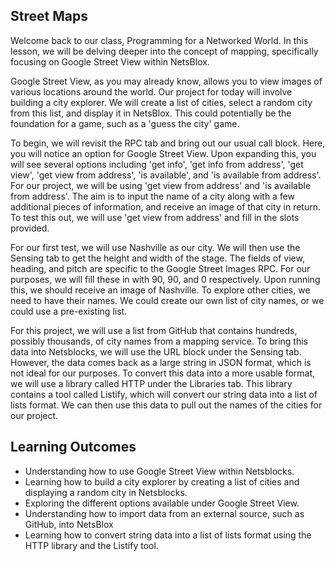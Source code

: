 ## Street Maps

Welcome back to our class, Programming for a Networked World. In this lesson, we will be delving deeper into the concept of mapping, specifically focusing on Google Street View within NetsBlox. 

Google Street View, as you may already know, allows you to view images of various locations around the world. Our project for today will involve building a city explorer. We will create a list of cities, select a random city from this list, and display it in NetsBlox. This could potentially be the foundation for a game, such as a 'guess the city' game. 

To begin, we will revisit the RPC tab and bring out our usual call block. Here, you will notice an option for Google Street View. Upon expanding this, you will see several options including 'get info', 'get info from address', 'get view', 'get view from address', 'is available', and 'is available from address'. For our project, we will be using 'get view from address' and 'is available from address'. The aim is to input the name of a city along with a few additional pieces of information, and receive an image of that city in return. To test this out, we will use 'get view from address' and fill in the slots provided. 

For our first test, we will use Nashville as our city. We will then use the Sensing tab to get the height and width of the stage. The fields of view, heading, and pitch are specific to the Google Street Images RPC. For our purposes, we will fill these in with 90, 90, and 0 respectively. Upon running this, we should receive an image of Nashville. To explore other cities, we need to have their names. We could create our own list of city names, or we could use a pre-existing list. 

For this project, we will use a list from GitHub that contains hundreds, possibly thousands, of city names from a mapping service. To bring this data into Netsblocks, we will use the URL block under the Sensing tab. However, the data comes back as a large string in JSON format, which is not ideal for our purposes. To convert this data into a more usable format, we will use a library called HTTP under the Libraries tab. This library contains a tool called Listify, which will convert our string data into a list of lists format. We can then use this data to pull out the names of the cities for our project. 

## Learning Outcomes

* Understanding how to use Google Street View within Netsblocks.
* Learning how to build a city explorer by creating a list of cities and displaying a random city in Netsblocks.
* Exploring the different options available under Google Street View.
* Understanding how to import data from an external source, such as GitHub, into NetsBlox
* Learning how to convert string data into a list of lists format using the HTTP library and the Listify tool.
